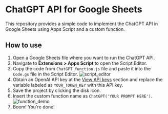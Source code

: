 # ChatGPT API for Google Sheets

This repository provides a simple code to implement the ChatGPT API in Google Sheets using Apps Script and a custom function.

## How to use

1. Open a Google Sheets file where you want to run the ChatGPT API.
2. Navigate to **Extensions > Apps Script** to open the Script Editor.
3. Copy the code from `ChatGPT_function.js` file and paste it into the `Code.gs` file in the Script Editor.
![script_editor](./src/chatgpt_api_google_sheets/src/chatgpt_custom_function.png)
4. Obtain an OpenAI API key at the [View API keys](https://platform.openai.com/account/api-keys) section and replace the variable labeled as `YOUR_TOKEN_KEY` with this API key.
5. Save the project by clicking the disk icon.
6. Insert the custom function name as `ChatGPT('YOUR PROMPT HERE')`.
![function_demo](./src/chatgpt_api_google_sheets/src/demo_custom_chatGPT_function.png)
1. Boom! You're done!
